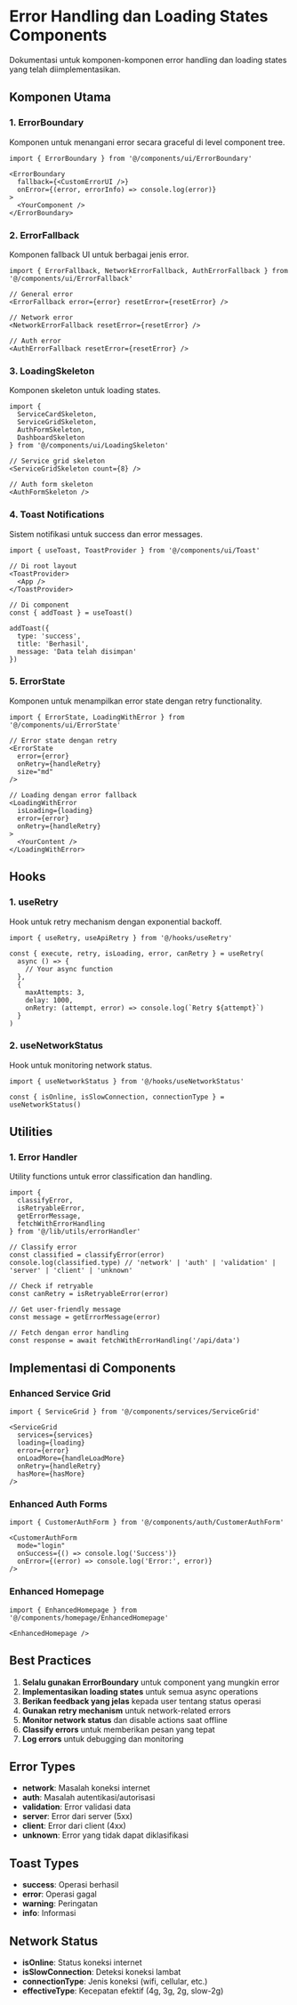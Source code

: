 # Error Handling dan Loading States Components

Dokumentasi untuk komponen-komponen error handling dan loading states yang telah diimplementasikan.

## Komponen Utama

### 1. ErrorBoundary
Komponen untuk menangani error secara graceful di level component tree.

```tsx
import { ErrorBoundary } from '@/components/ui/ErrorBoundary'

<ErrorBoundary
  fallback={<CustomErrorUI />}
  onError={(error, errorInfo) => console.log(error)}
>
  <YourComponent />
</ErrorBoundary>
```

### 2. ErrorFallback
Komponen fallback UI untuk berbagai jenis error.

```tsx
import { ErrorFallback, NetworkErrorFallback, AuthErrorFallback } from '@/components/ui/ErrorFallback'

// General error
<ErrorFallback error={error} resetError={resetError} />

// Network error
<NetworkErrorFallback resetError={resetError} />

// Auth error
<AuthErrorFallback resetError={resetError} />
```

### 3. LoadingSkeleton
Komponen skeleton untuk loading states.

```tsx
import { 
  ServiceCardSkeleton, 
  ServiceGridSkeleton, 
  AuthFormSkeleton,
  DashboardSkeleton 
} from '@/components/ui/LoadingSkeleton'

// Service grid skeleton
<ServiceGridSkeleton count={8} />

// Auth form skeleton
<AuthFormSkeleton />
```

### 4. Toast Notifications
Sistem notifikasi untuk success dan error messages.

```tsx
import { useToast, ToastProvider } from '@/components/ui/Toast'

// Di root layout
<ToastProvider>
  <App />
</ToastProvider>

// Di component
const { addToast } = useToast()

addToast({
  type: 'success',
  title: 'Berhasil',
  message: 'Data telah disimpan'
})
```

### 5. ErrorState
Komponen untuk menampilkan error state dengan retry functionality.

```tsx
import { ErrorState, LoadingWithError } from '@/components/ui/ErrorState'

// Error state dengan retry
<ErrorState 
  error={error} 
  onRetry={handleRetry}
  size="md"
/>

// Loading dengan error fallback
<LoadingWithError
  isLoading={loading}
  error={error}
  onRetry={handleRetry}
>
  <YourContent />
</LoadingWithError>
```

## Hooks

### 1. useRetry
Hook untuk retry mechanism dengan exponential backoff.

```tsx
import { useRetry, useApiRetry } from '@/hooks/useRetry'

const { execute, retry, isLoading, error, canRetry } = useRetry(
  async () => {
    // Your async function
  },
  {
    maxAttempts: 3,
    delay: 1000,
    onRetry: (attempt, error) => console.log(`Retry ${attempt}`)
  }
)
```

### 2. useNetworkStatus
Hook untuk monitoring network status.

```tsx
import { useNetworkStatus } from '@/hooks/useNetworkStatus'

const { isOnline, isSlowConnection, connectionType } = useNetworkStatus()
```

## Utilities

### 1. Error Handler
Utility functions untuk error classification dan handling.

```tsx
import { 
  classifyError, 
  isRetryableError, 
  getErrorMessage,
  fetchWithErrorHandling 
} from '@/lib/utils/errorHandler'

// Classify error
const classified = classifyError(error)
console.log(classified.type) // 'network' | 'auth' | 'validation' | 'server' | 'client' | 'unknown'

// Check if retryable
const canRetry = isRetryableError(error)

// Get user-friendly message
const message = getErrorMessage(error)

// Fetch dengan error handling
const response = await fetchWithErrorHandling('/api/data')
```

## Implementasi di Components

### Enhanced Service Grid
```tsx
import { ServiceGrid } from '@/components/services/ServiceGrid'

<ServiceGrid
  services={services}
  loading={loading}
  error={error}
  onLoadMore={handleLoadMore}
  onRetry={handleRetry}
  hasMore={hasMore}
/>
```

### Enhanced Auth Forms
```tsx
import { CustomerAuthForm } from '@/components/auth/CustomerAuthForm'

<CustomerAuthForm
  mode="login"
  onSuccess={() => console.log('Success')}
  onError={(error) => console.log('Error:', error)}
/>
```

### Enhanced Homepage
```tsx
import { EnhancedHomepage } from '@/components/homepage/EnhancedHomepage'

<EnhancedHomepage />
```

## Best Practices

1. **Selalu gunakan ErrorBoundary** untuk component yang mungkin error
2. **Implementasikan loading states** untuk semua async operations
3. **Berikan feedback yang jelas** kepada user tentang status operasi
4. **Gunakan retry mechanism** untuk network-related errors
5. **Monitor network status** dan disable actions saat offline
6. **Classify errors** untuk memberikan pesan yang tepat
7. **Log errors** untuk debugging dan monitoring

## Error Types

- **network**: Masalah koneksi internet
- **auth**: Masalah autentikasi/autorisasi
- **validation**: Error validasi data
- **server**: Error dari server (5xx)
- **client**: Error dari client (4xx)
- **unknown**: Error yang tidak dapat diklasifikasi

## Toast Types

- **success**: Operasi berhasil
- **error**: Operasi gagal
- **warning**: Peringatan
- **info**: Informasi

## Network Status

- **isOnline**: Status koneksi internet
- **isSlowConnection**: Deteksi koneksi lambat
- **connectionType**: Jenis koneksi (wifi, cellular, etc.)
- **effectiveType**: Kecepatan efektif (4g, 3g, 2g, slow-2g)